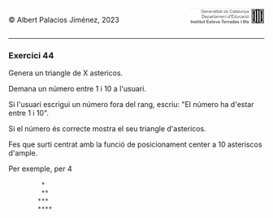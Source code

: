 <div style="display: flex; width: 100%;">
    <div style="flex: 1; padding: 0px;">
        <p>© Albert Palacios Jiménez, 2023</p>
    </div>
    <div style="flex: 1; padding: 0px; text-align: right;">
        <img src="../../assets/ieti.png" height="32" alt="Logo de IETI" style="max-height: 32px;">
    </div>
</div>
<hr/>

### Exercici 44

Genera un triangle de X astericos.

Demana un número entre 1 i 10 a l'usuari.

Si l'usuari escrigui un número fora del rang, escriu: "El número ha d'estar entre 1 i 10".

Si el número és correcte mostra el seu triangle d'astericos.

Fes que surti centrat amb la funció de posicionament center a 10 asteriscos d'ample.

Per exemple, per 4

```text
         *
         **
        ***
        ****
```

